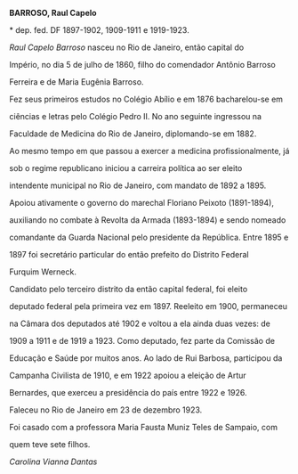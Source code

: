 **BARROSO, Raul Capelo**



\* dep. fed. DF 1897-1902, 1909-1911 e 1919-1923.



*Raul Capelo Barroso* nasceu no Rio de Janeiro, então capital do

Império, no dia 5 de julho de 1860, filho do comendador Antônio Barroso

Ferreira e de Maria Eugênia Barroso.



Fez seus primeiros estudos no Colégio Abílio e em 1876 bacharelou-se em

ciências e letras pelo Colégio Pedro II. No ano seguinte ingressou na

Faculdade de Medicina do Rio de Janeiro, diplomando-se em 1882.



Ao mesmo tempo em que passou a exercer a medicina profissionalmente, já

sob o regime republicano iniciou a carreira política ao ser eleito

intendente municipal no Rio de Janeiro, com mandato de 1892 a 1895.

Apoiou ativamente o governo do marechal Floriano Peixoto (1891-1894),

auxiliando no combate à Revolta da Armada (1893-1894) e sendo nomeado

comandante da Guarda Nacional pelo presidente da República. Entre 1895 e

1897 foi secretário particular do então prefeito do Distrito Federal

Furquim Werneck.



Candidato pelo terceiro distrito da então capital federal, foi eleito

deputado federal pela primeira vez em 1897. Reeleito em 1900, permaneceu

na Câmara dos deputados até 1902 e voltou a ela ainda duas vezes: de

1909 a 1911 e de 1919 a 1923. Como deputado, fez parte da Comissão de

Educação e Saúde por muitos anos. Ao lado de Rui Barbosa, participou da

Campanha Civilista de 1910, e em 1922 apoiou a eleição de Artur

Bernardes, que exerceu a presidência do país entre 1922 e 1926.



Faleceu no Rio de Janeiro em 23 de dezembro 1923.



Foi casado com a professora Maria Fausta Muniz Teles de Sampaio, com

quem teve sete filhos.



*Carolina Vianna Dantas*



